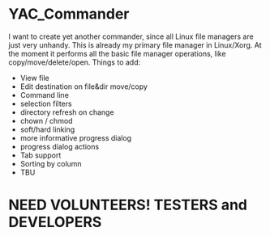 # YAC_Commander
I want to create yet another commander, since all Linux file managers are just very unhandy.
This is already my primary file manager in Linux/Xorg.
At the moment it performs all the basic file manager operations, like copy/move/delete/open.
Things to add:
* View file
* Edit destination on file&dir move/copy
* Command line
* selection filters
* directory refresh on change
* chown / chmod
* soft/hard linking
* more informative progress dialog
* progress dialog actions
* Tab support
* Sorting by column
* TBU

# NEED VOLUNTEERS! TESTERS and DEVELOPERS
